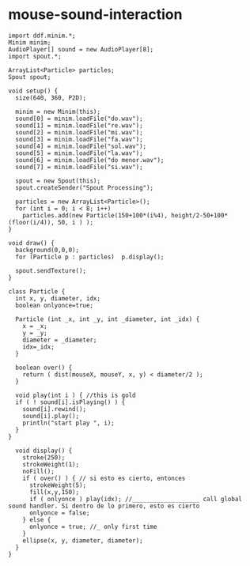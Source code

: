 # mouse-sound-interaction

    import ddf.minim.*;
    Minim minim;
    AudioPlayer[] sound = new AudioPlayer[8];
    import spout.*;

    ArrayList<Particle> particles; 
    Spout spout;

    void setup() {
      size(640, 360, P2D);

      minim = new Minim(this);
      sound[0] = minim.loadFile("do.wav");
      sound[1] = minim.loadFile("re.wav");
      sound[2] = minim.loadFile("mi.wav");
      sound[3] = minim.loadFile("fa.wav");
      sound[4] = minim.loadFile("sol.wav");
      sound[5] = minim.loadFile("la.wav");
      sound[6] = minim.loadFile("do menor.wav");
      sound[7] = minim.loadFile("si.wav");

      spout = new Spout(this);
      spout.createSender("Spout Processing");

      particles = new ArrayList<Particle>();
      for (int i = 0; i < 8; i++)
        particles.add(new Particle(150+100*(i%4), height/2-50+100*(floor(i/4)), 50, i ) );
    }

    void draw() {
      background(0,0,0);
      for (Particle p : particles)  p.display();

      spout.sendTexture();
    }

    class Particle {
      int x, y, diameter, idx;
      boolean onlyonce=true;

      Particle (int _x, int _y, int _diameter, int _idx) {
        x = _x;
        y = _y;
        diameter = _diameter;
        idx=_idx;
      }

      boolean over() {
        return ( dist(mouseX, mouseY, x, y) < diameter/2 );
      }

      void play(int i ) { //this is gold
      if ( ! sound[i].isPlaying() ) {
        sound[i].rewind();
        sound[i].play();
        println("start play ", i);
      }
    }

      void display() {
        stroke(250);
        strokeWeight(1);
        noFill();
        if ( over() ) { // si esto es cierto, entonces
          strokeWeight(5);
          fill(x,y,150);
          if ( onlyonce ) play(idx); //___________________ call global sound handler. Si dentro de lo primero, esto es cierto
          onlyonce = false;
        } else {
          onlyonce = true; //_ only first time
        }    
        ellipse(x, y, diameter, diameter);
      }
    }
